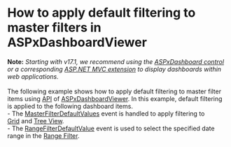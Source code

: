 # How to apply default filtering to master filters in ASPxDashboardViewer


<strong>Note:</strong> <em>Starting with v17.1, we recommend using the <a href="https://documentation.devexpress.com/Dashboard/CustomDocument16976.aspx">ASPxDashboard control</a> or a corresponding <a href="https://documentation.devexpress.com/Dashboard/CustomDocument16977.aspx">ASP.NET MVC extension</a> to display dashboards within web applications.</em><br><br>The following example shows how to apply default filtering to master filter items using <a href="https://documentation.devexpress.com/#Dashboard/DevExpressDashboardWebASPxDashboardViewerMembersTopicAll">API</a> of <a href="https://documentation.devexpress.com/#Dashboard/clsDevExpressDashboardWebASPxDashboardViewertopic">ASPxDashboardViewer</a>. In this example, default filtering is applied to the following dashboard items.<br>- The <a href="https://documentation.devexpress.com/#Dashboard/DevExpressDashboardWebASPxDashboardViewer_MasterFilterDefaultValuestopic">MasterFilterDefaultValues</a> event is handled to apply filtering to <a href="https://documentation.devexpress.com/#Dashboard/CustomDocument15150">Grid</a> and <a href="https://documentation.devexpress.com/#Dashboard/CustomDocument17659">Tree View</a>.<br>- The <a href="https://documentation.devexpress.com/#Dashboard/DevExpressDashboardWebASPxDashboardViewer_RangeFilterDefaultValuetopic">RangeFilterDefaultValue</a> event is used to select the specified date range in the <a href="https://documentation.devexpress.com/#Dashboard/CustomDocument15265">Range Filter</a>.

<br/>


